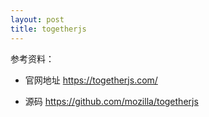 ```yaml
---
layout: post
title: togetherjs
---
```

参考资料：

* 官网地址 https://togetherjs.com/

* 源码 https://github.com/mozilla/togetherjs

